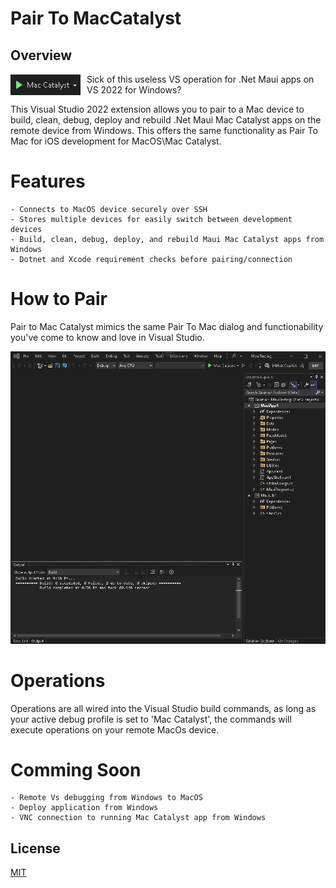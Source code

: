 # Pair To MacCatalyst

## Overview

<p style="display: flex; align-items: center; justify-content: center;">
  <img src="assets/vs-maccatalyst.png" alt="vs maccatalyst" style="margin-right: 10px;" />
  Sick of this useless VS operation for .Net Maui apps on VS 2022 for Windows?
</p>

This Visual Studio 2022 extension allows you to pair to a Mac device to build, clean, 
debug, deploy and rebuild .Net Maui Mac Catalyst apps on the remote device from Windows. This
offers the same functionality as Pair To Mac for iOS development for MacOS\Mac Catalyst.

# Features

    - Connects to MacOS device securely over SSH
    - Stores multiple devices for easily switch between development devices
    - Build, clean, debug, deploy, and rebuild Maui Mac Catalyst apps from Windows
    - Dotnet and Xcode requirement checks before pairing/connection

# How to Pair

Pair to Mac Catalyst mimics the same Pair To Mac dialog and functionability you've come to know 
and love in Visual Studio. 

![pair to maccatalyst](assets/pair-to-maccatalyst.gif)

# Operations

Operations are all wired into the Visual Studio build commands, as long as your active debug
profile is set to 'Mac Catalyst', the commands will execute operations on your remote MacOs
device.

# Comming Soon

    - Remote Vs debugging from Windows to MacOS
    - Deploy application from Windows 
    - VNC connection to running Mac Catalyst app from Windows


## License
[MIT](LICENSE)